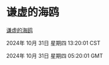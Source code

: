 # 谦虚的海鸥
[谦虚的海鸥](http://219.139.197.74:56308/qxdho/course/base/hotlink/index.php)

2024年 10月 31日 星期四 13:20:01 CST

2024年 10月 31日 星期四 05:20:01 GMT

